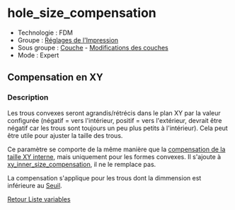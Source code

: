 # hole_size_compensation

* Technologie : FDM
* Groupe : [Réglages de l'Impression](../print_settings/print_settings.md)
* Sous groupe : [Couche](../print_settings/print_settings.md#couche) - [Modifications des couches](../print_settings/print_settings.md#modifications-des-couches)
* Mode : Expert

## Compensation en XY

### Description

Les trous convexes seront agrandis/rétrécis dans le plan XY par la valeur configurée (négatif = vers l'intérieur, positif = vers l'extérieur, devrait être négatif car les trous sont toujours un peu plus petits à l'intérieur). Cela peut être utile pour ajuster la taille des trous.

Ce paramètre se comporte de la même manière que la [compensation de la taille XY interne](xy_inner_size_compensation.md), mais uniquement pour les formes convexes. Il s'ajoute à [xy_inner_size_compensation](xy_inner_size_compensation.md), il ne le remplace pas. 

La compensation s'applique pour les trous dont la dimmension est inférieure au [Seuil](hole_size_threshold.md).


[Retour Liste variables](variable_list.md)